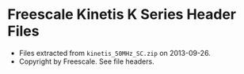 # Freescale Kinetis K Series Header Files

* Files extracted from `kinetis_50MHz_SC.zip` on 2013-09-26.
* Copyright by Freescale. See file headers.
